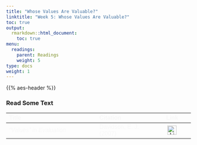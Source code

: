 ```yaml
---
title: "Whose Values Are Valuable?"
linktitle: "Week 5: Whose Values Are Valuable?"
toc: true
output:
  rmarkdown::html_document:
    toc: true
menu:
  readings:
    parent: Readings
    weight: 5
type: docs
weight: 1
---
```


<script src="/rmarkdown-libs/kePrint/kePrint.js"></script>

<link href="/rmarkdown-libs/lightable/lightable.css" rel="stylesheet" />

{{% aes-header %}}

### Read Some Text

<center>
<table class=" lightable-paper" style="font-family: &quot;Arial Narrow&quot;, arial, helvetica, sans-serif; width: auto !important; margin-left: auto; margin-right: auto;">
<thead>
<tr>
<th style="text-align:left;color: #f7f7f7 !important;background-color: transparent !important;vertical-align: middle !important;">
Title
</th>
<th style="text-align:left;color: #f7f7f7 !important;background-color: transparent !important;vertical-align: middle !important;">
Citation
</th>
<th style="text-align:center;color: #f7f7f7 !important;background-color: transparent !important;vertical-align: middle !important;">
Link
</th>
</tr>
</thead>
<tbody>
<tr>
<td style="text-align:left;width: 22em; color: #f7f7f7 !important;background-color: transparent !important;vertical-align: middle !important;">
<i>“Values” in Evaluation</i>
</td>
<td style="text-align:left;width: 12em; color: #f7f7f7 !important;background-color: transparent !important;vertical-align: middle !important;">
Davidson, E. J. (2007)
</td>
<td style="text-align:center;width: 8em; color: #f7f7f7 !important;background-color: transparent !important;vertical-align: middle !important;">
<a href="https://methods-sagepub-com.wvu.idm.oclc.org/book/evaluation-methodology-basics/n6.xml" target="_blank"><img src="/logos/library-ico.png" alt="Library icon" width="25px"></a>
</td>
</tr>
</tbody>
</table>
</center>
